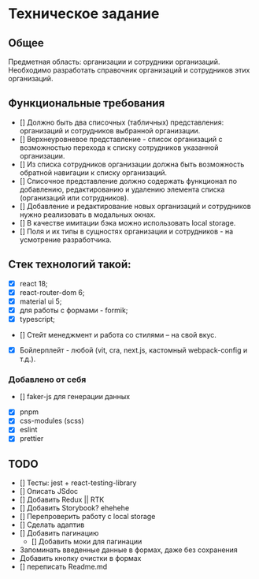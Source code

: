 # Техническое задание
## Общее
Предметная область: организации и сотрудники организаций. Необходимо разработать справочник организаций и сотрудников этих организаций.
## Функциональные требования
- [] Должно быть два списочных (табличных) представления: организаций и сотрудников выбранной организации.
- [] Верхнеуровневое представление - список организаций с возможностью перехода к списку сотрудников указанной организации.
- [] Из списка сотрудников организации должна быть возможность обратной навигации к списку организаций.
- [] Списочное представление должно содержать функционал по добавлению, редактированию и удалению элемента списка (организаций или сотрудников).
- [] Добавление и редактирование новых организаций и сотрудников нужно реализовать в модальных окнах.
- [] В качестве имитации бэка можно использовать local storage.
- [] Поля и их типы в сущностях организации и сотрудников - на усмотрение разработчика.

## Стек технологий такой:
- [x] react 18;
- [x] react-router-dom 6;
- [x] material ui 5;
- [x] для работы с формами - formik;
- [x] typescript;
- [] Стейт менеджмент и работа со стилями – на свой вкус.
- [x] Бойлерплейт - любой (vit, cra, next.js, кастомный webpack-config и т.д.).

### Добавлено от себя
- [] faker-js для генерации данных
- [x] pnpm
- [x] css-modules (scss)
- [x] eslint
- [x] prettier

## TODO
- [] Тесты: jest + react-testing-library
- [] Описать JSdoc
- [] Добавить Redux || RTK
- [] Добавить Storybook? ehehehe
- [] Перепроверить работу с local storage
- [] Сделать адаптив
- [] Добавить пагинацию
  - [] Добавить моки для пагинации
- Запоминать введенные данные в формах, даже без сохранения
- Добавить кнопку очистки в формах
- [] переписать Readme.md

